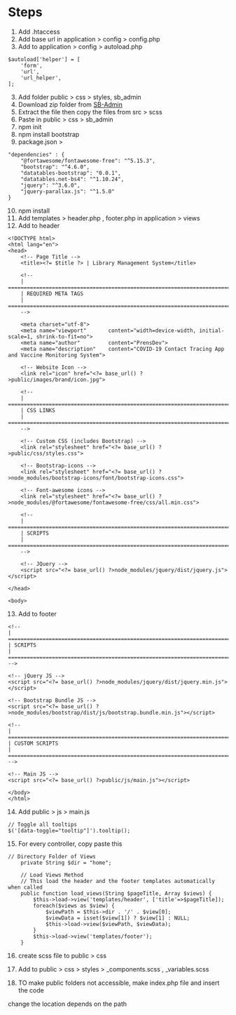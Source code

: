 # Steps

1. Add .htaccess
2. Add base url in application > config > config.php 
3. Add to application > config > autoload.php

```
$autoload['helper'] = [
    'form',
    'url',
    'url_helper',
];

```
3. Add folder public > css > styles, sb_admin
4. Download zip folder from [SB-Admin](https://github.com/startbootstrap/startbootstrap-sb-admin)
5. Extract the file then copy the files from src > scss
6. Paste in public > css > sb_admin
7. npm init
8. npm install bootstrap
9. package.json > 

```
"dependencies" : {
    "@fortawesome/fontawesome-free": "^5.15.3",
    "bootstrap": "^4.6.0",
    "datatables-bootstrap": "0.0.1",
    "datatables.net-bs4": "^1.10.24",
    "jquery": "^3.6.0",
    "jquery-parallax.js": "^1.5.0"
}
```
10. npm install
11. Add templates > header.php , footer.php in application > views
12. Add to header

```
<!DOCTYPE html>
<html lang="en">
<head>
    <!-- Page Title -->
    <title><?= $title ?> | Library Management System</title>

    <!-- 
    | =======================================================================================
    | REQUIRED META TAGS
    | =======================================================================================
    -->

    <meta charset="utf-8">
    <meta name="viewport"       content="width=device-width, initial-scale=1, shrink-to-fit=no">
    <meta name="author"         content="PrensDev">
    <meta name="description"    content="COVID-19 Contact Tracing App and Vaccine Monitoring System">

    <!-- Website Icon -->
    <link rel="icon" href="<?= base_url() ?>public/images/brand/icon.jpg">

    <!-- 
    | =======================================================================================
    | CSS LINKS
    | =======================================================================================
    -->

    <!-- Custom CSS (includes Bootstrap) -->
    <link rel="stylesheet" href="<?= base_url() ?>public/css/styles.css">

    <!-- Bootstrap-icons -->
    <link rel="stylesheet" href="<?= base_url() ?>node_modules/bootstrap-icons/font/bootstrap-icons.css">
    
    <!-- Font-awesome icons -->
    <link rel="stylesheet" href="<?= base_url() ?>node_modules/@fortawesome/fontawesome-free/css/all.min.css">

    <!-- 
    | =======================================================================================
    | SCRIPTS
    | =======================================================================================
    -->

    <!-- JQuery -->
    <script src="<?= base_url() ?>node_modules/jquery/dist/jquery.js"></script>

</head>

<body>

```
13. Add to footer

```
<!-- 
| =======================================================================================
| SCRIPTS
| =======================================================================================
-->

<!-- jQuery JS -->
<script src="<?= base_url() ?>node_modules/jquery/dist/jquery.min.js"></script>

<!-- Bootstrap Bundle JS -->
<script src="<?= base_url() ?>node_modules/bootstrap/dist/js/bootstrap.bundle.min.js"></script>

<!-- 
| =======================================================================================
| CUSTOM SCRIPTS
| =======================================================================================
-->

<!-- Main JS -->
<script src="<?= base_url() ?>public/js/main.js"></script>

</body>
</html>

```
14. Add public > js > main.js

```
// Toggle all tooltips
$('[data-toggle="tooltip"]').tooltip();

```
15. For every controller, copy paste this

```
// Directory Folder of Views
    private String $dir = "home"; 

    // Load Views Method
    // This load the header and the footer templates automatically when called
    public function load_views(String $pageTitle, Array $views) {
        $this->load->view('templates/header', ['title'=>$pageTitle]);
        foreach($views as $view) {
            $viewPath = $this->dir . '/' . $view[0];
            $viewData = isset($view[1]) ? $view[1] : NULL;
            $this->load->view($viewPath, $viewData);
        }
        $this->load->view('templates/footer');
    }

```

16. create scss file to public > css 

17. Add to public > css > styles > _components.scss , _variables.scss

18. TO make public folders not accessible, make index.php file and insert the code
> <?php header('Location: ../forbidden') ?>
change the location depends on the path